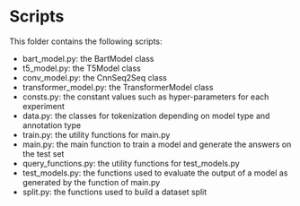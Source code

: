 # Scripts

This folder contains the following scripts:

- bart_model.py: the BartModel class 
- t5_model.py: the T5Model class
- conv_model.py: the CnnSeq2Seq class
- transformer_model.py: the TransformerModel class
- consts.py: the constant values such as hyper-parameters for each experiment
- data.py: the classes for tokenization depending on model type and annotation type
- train.py: the utility functions for main.py
- main.py: the main function to train a model and generate the answers on the test set
- query_functions.py: the utility functions for test_models.py
- test_models.py: the functions used to evaluate the output of a model as generated by the function of main.py
- split.py: the functions used to build a dataset split
